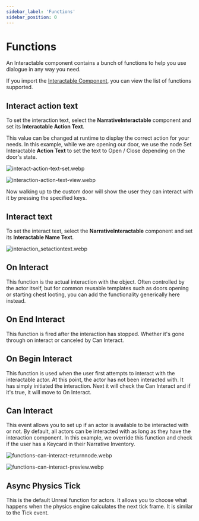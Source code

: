 ```yaml
---
sidebar_label: 'Functions'
sidebar_position: 0
---
```


# Functions

An Interactable component contains a bunch of functions to help you use dialogue in any way you need.

If you import the [Interactable Component](./index.md), you can view the list of functions supported.

## Interact action text

To set the interaction text, select the **NarrativeInteractable** component and set its **Interactable Action Text**.

This value can be changed at runtime to display the correct action for your needs. In this example, while we are opening our door, we use the node Set Interactable **Action Text** to set the text to Open / Close depending on the door's state.

![interact-action-text-set.webp](/img/interaction/interaction-action-text-set.webp)

![interaction-action-text-view.webp](/img/interaction/interaction-action-text-view.webp)

Now walking up to the custom door will show the user they can interact with it by pressing the specified keys.

## Interact text

To set the interact text, select the **NarrativeInteractable** component and set its **Interactable Name Text**.

![interaction_setactiontext.webp](/img/interaction/interaction_setactiontext.webp)

## On Interact

This function is the actual interaction with the object. Often controlled by the actor itself, but for common reusable templates such as doors opening or starting chest looting, you can add the functionality generically here instead.

## On End Interact

This function is fired after the interaction has stopped. Whether it's gone through on interact or canceled by Can Interact.

## On Begin Interact

This function is used when the user first attempts to interact with the interactable actor. At this point, the actor has not been interacted with. It has simply initiated the interaction. Next it will check the Can Interact and if it's true, it will move to On Interact.

## Can Interact

This event allows you to set up if an actor is available to be interacted with or not. By default, all actors can be interacted with as long as they have the interaction component. In this example, we override this function and check if the user has a Keycard in their Narrative Inventory.

![functions-can-interact-returnnode.webp](/img/interaction/functions-can-interact-returnnode.webp)

![functions-can-interact-preview.webp](/img/interaction/functions-can-interact-preview.webp)

## Async Physics Tick

This is the default Unreal function for actors. It allows you to choose what happens when the physics engine calculates the next tick frame. It is similar to the Tick event.
